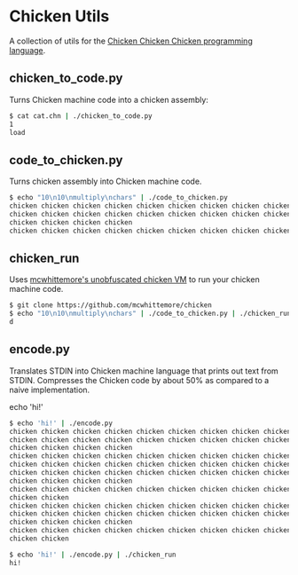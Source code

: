 Chicken Utils
=============

A collection of utils for the [Chicken Chicken Chicken programming
language](http://torso.me/chicken).

chicken_to_code.py
------------------

Turns Chicken machine code into a chicken assembly:

```bash
$ cat cat.chn | ./chicken_to_code.py
1
load
```

code_to_chicken.py
------------------

Turns chicken assembly into Chicken machine code.

```bash
$ echo "10\n10\nmultiply\nchars" | ./code_to_chicken.py
chicken chicken chicken chicken chicken chicken chicken chicken chicken chicken chicken chicken chicken chicken chicken chicken chicken chicken chicken chicken
chicken chicken chicken chicken chicken chicken chicken chicken chicken chicken chicken chicken chicken chicken chicken chicken chicken chicken chicken chicken
chicken chicken chicken chicken
chicken chicken chicken chicken chicken chicken chicken chicken chicken
```

chicken_run
-----------

Uses [mcwhittemore's unobfuscated chicken
VM](https://github.com/mcwhittemore/chicken) to run your chicken machine code.

```bash
$ git clone https://github.com/mcwhittemore/chicken
$ echo "10\n10\nmultiply\nchars" | ./code_to_chicken.py | ./chicken_run
d
```

encode.py
---------

Translates STDIN into Chicken machine language that prints out text from STDIN.
Compresses the Chicken code by about 50% as compared to a naive implementation.

echo 'hi!'
```bash
$ echo 'hi!' | ./encode.py
chicken chicken chicken chicken chicken chicken chicken chicken chicken chicken chicken chicken chicken chicken chicken chicken chicken chicken
chicken chicken chicken chicken chicken chicken chicken chicken chicken chicken chicken chicken chicken chicken chicken chicken chicken chicken chicken chicken chicken chicken chicken
chicken chicken chicken chicken
chicken chicken chicken chicken chicken chicken chicken chicken chicken
chicken chicken chicken chicken chicken chicken chicken chicken chicken chicken chicken chicken chicken chicken chicken chicken chicken
chicken chicken chicken chicken chicken chicken chicken chicken chicken chicken chicken chicken chicken chicken chicken chicken chicken chicken chicken chicken chicken chicken chicken chicken chicken
chicken chicken chicken chicken
chicken chicken chicken chicken chicken chicken chicken chicken chicken
chicken chicken
chicken chicken chicken chicken chicken chicken chicken chicken chicken chicken chicken chicken chicken
chicken chicken chicken chicken chicken chicken chicken chicken chicken chicken chicken chicken chicken chicken chicken chicken chicken chicken chicken chicken chicken
chicken chicken chicken chicken
chicken chicken chicken chicken chicken chicken chicken chicken chicken
chicken chicken
```

```bash
$ echo 'hi!' | ./encode.py | ./chicken_run
hi!
```
